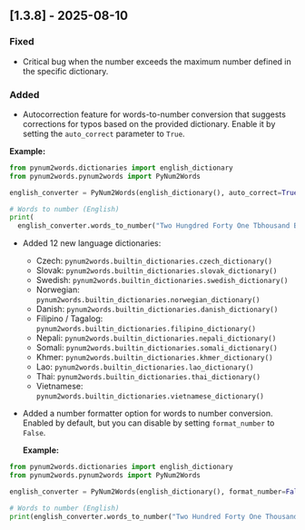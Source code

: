 ## [1.3.8] - 2025-08-10 
 
### Fixed 
- Critical bug when the number exceeds the maximum number defined in the specific dictionary. 
 
### Added 
- Autocorrection feature for words-to-number conversion that suggests corrections for typos based on the provided dictionary. Enable it by setting the `auto_correct` parameter to `True`. 
 
**Example:**

```python 
from pynum2words.dictionaries import english_dictionary
from pynum2words.pynum2words import PyNum2Words

english_converter = PyNum2Words(english_dictionary(), auto_correct=True)

# Words to number (English) 
print(
  english_converter.words_to_number("Two Hungdred Forty One Tbhousand Ebight Hunvdred Forty One"))  # Output: 241841 
 ```
 
- Added 12 new language dictionaries: 
  - Czech: `pynum2words.builtin_dictionaries.czech_dictionary()` 
  - Slovak: `pynum2words.builtin_dictionaries.slovak_dictionary()` 
  - Swedish: `pynum2words.builtin_dictionaries.swedish_dictionary()` 
  - Norwegian: `pynum2words.builtin_dictionaries.norwegian_dictionary()` 
  - Danish: `pynum2words.builtin_dictionaries.danish_dictionary()` 
  - Filipino / Tagalog: `pynum2words.builtin_dictionaries.filipino_dictionary()` 
  - Nepali: `pynum2words.builtin_dictionaries.nepali_dictionary()` 
  - Somali: `pynum2words.builtin_dictionaries.somali_dictionary()` 
  - Khmer: `pynum2words.builtin_dictionaries.khmer_dictionary()` 
  - Lao: `pynum2words.builtin_dictionaries.lao_dictionary()` 
  - Thai: `pynum2words.builtin_dictionaries.thai_dictionary()` 
  - Vietnamese: `pynum2words.builtin_dictionaries.vietnamese_dictionary()` 
 
  
- Added a number formatter option for words to number conversion. Enabled by default, but you can disable by setting `format_number` to `False`. 
 
  **Example:**

```python 
from pynum2words.dictionaries import english_dictionary
from pynum2words.pynum2words import PyNum2Words

english_converter = PyNum2Words(english_dictionary(), format_number=False)

# Words to number (English) 
print(english_converter.words_to_number("Two Hundred Forty One Thousand Eight Hundred Forty One"))  # Output: 241841 
```